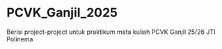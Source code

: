 # PCVK_Ganjil_2025
Berisi project-project untuk praktikum mata kuliah PCVK Ganjil 25/26 JTI Polinema
